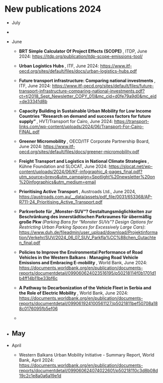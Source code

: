 # New publications 2024

- July

- 
- June
    - <b> BRT Simple Calculator Of Project Effects (SCOPE) </b>, ITDP, June 2024: https://itdp.org/publication/itdp-scope-emissions-tool/
    - <b> Urban Logistics Hubs </b>, ITF, June 2024: https://www.itf-oecd.org/sites/default/files/docs/urban-logistics-hubs.pdf
    - <b> Future transport infrastructure: Comparing national investments </b>, ITF, June 2024: https://www.itf-oecd.org/sites/default/files/future-transport-infrastructure-comparing-national-investments.pdf?ct=t(2018_Sept_Newsletter_COPY_01)&mc_cid=d0fe79a9d0&mc_eid=de33341d8b
    - <b> Capacity Building in Sustainable Urban Mobility for Low Income Countries “Research on demand and success factors for future supply” </b>, HVT/Transport for Cairo, June 2024: https://transport-links.com/wp-content/uploads/2024/06/Transport-For-Cairo-FINAL.pdf
    - <b> Greener Micromobility </b>, OECD/ITF Corporate Partnership Board, June 2024: https://www.itf-oecd.org/sites/default/files/docs/greener-micromobility.pdf
    - <b> Freight Transport and Logistics in National Climate Strategies </b>, Kühne Foundation and SLOCAT, June 2024: https://slocat.net/wp-content/uploads/2024/06/KF-infographic_4-pages_final.pdf?utm_source=brevo&utm_campaign=Spotlight%20newsletter%20on%20infographics&utm_medium=email
    - <b> Prioritising Active Transport </b>, Austroads Ltd., June 2024, https://austroads.com.au/__data/assets/pdf_file/0031/653368/AP-R711-24_Prioritising_Active_Transport.pdf
    - <b> Parkverbote für „Monster-SUV“? Gestaltungsmöglichkeiten zur Beschränkung des innerstädtischen Parkraumes für übermäßig große Pkw </b> *(Parking Bans for “Monster SUVs”? Design Options for Restricting Urban Parking Spaces for Excessively Large Cars)*: https://www.duh.de/fileadmin/user_upload/download/Projektinformation/Verkehr/SUV/2024_06_07_SUV_Parkfla%CC%88chen_Gutachten_final.pdf
   - <b> Policies to Improve the Environmental Performance of Road Vehicles in the Western Balkans : Managing Road Vehicle Emissions and Embracing E-mobility </b>, World Bank, June 2024: https://documents.worldbank.org/en/publication/documents-reports/documentdetail/099060624023516195/p50218114f0b1701d1b4ff14b11be33bf6c   
   - <b> A Pathway to Decarbonization of the Vehicle Fleet in Serbia and the Role of Electric Mobility </b>, World Bank, June 2024: https://documents.worldbank.org/en/publication/documents-reports/documentdetail/099061924100561127/p5021811bef50708a188c0176095fb5ef06

    - 

- May 
    - 

- April 
    - Western Balkans Urban Mobility Initiative - Summary Report, World Bank, April 2024: https://documents.worldbank.org/en/publication/documents-reports/documentdetail/099060624074022601/p50218110c3d8b08d19c2c1e8a0a6a19e1d
